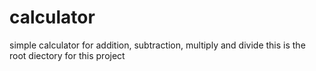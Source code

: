 # calculator
 simple calculator for addition, subtraction, multiply and divide
 this is the root diectory for this project
 
